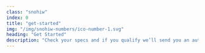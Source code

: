 ```yaml
---
class: "snohiw"
index: 0
title: "get-started"
img: "/img/snohiw-numbers/ico-number-1.svg"
heading: "Get Started"
description: "Check your specs and if you qualify we’ll send you an auth token—once you get your auth token, you'll read through our set up instructions and get started."
---
```


